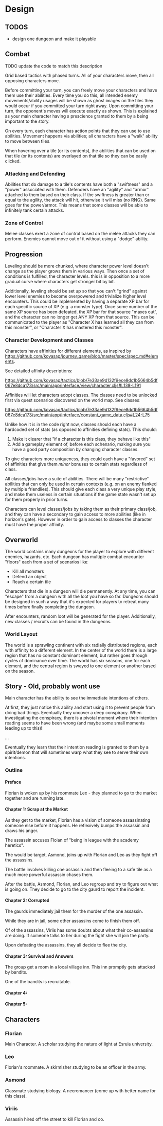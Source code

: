 # Design

## TODOS

 - design one dungeon and make it playable

## Combat

TODO update the code to match this description

Grid based tactics with phased turns.
All of your characters move, then all opposing characters move.

Before committing your turn, you can freely move your characters and have them
use their abilities.
Every time you do this, all intended enemy movements/ability usages will be
shown as ghost images on the tiles they would occur if you committed your turn
right away.
Upon committing your turn, the opponent's moves will execute exactly as shown.
This is explained as your main character having a prescience granted to them by
a being important to the story.

On every turn, each character has action points that they can use to use
abilities.
Movement happens via abilities; all characters have a "walk" ability to move
between tiles.

When hovering over a tile (or its contents), the abilities that can be used on
that tile (or its contents) are overlayed on that tile so they can be easily
clicked.

### Attacking and Defending

Abilities that do damage to a tile's contents have both a "swiftness" and a
"power" associated with them.
Defenders have an "agility" and "armor" attached to them based on their class.
If the swiftness is greater than or equal to the agility, the attack will hit,
otherwise it will miss (no RNG).
Same goes for the power/armor.
This means that some classes will be able to infinitely tank certain attacks.

### Zone of Control

Melee classes exert a zone of control based on the melee attacks they can
perform.
Enemies cannot move out of it without using a "dodge" ability.

## Progression

Leveling should be more chunked, where character power level doesn't change as
the player grows them in various ways.
Then once a set of conditions is fulfilled, the character levels.
this is in opposition to a more gradual curve where characters get stronger bit
by bit.

Additionally, leveling should be set up so that you can't "grind" against lower
level enemies to become overpowered and trivialize higher level encounters.
This could be implemented by having a separate XP bar for each specific source
of XP (e.g. a monster type).
Once some number of the same XP source has been defeated, the XP bar for that
source "maxes out", and the character can no longer get ANY XP from that source.
This can be communicated to the player as "Character X has learned all they can
from this monster", or "Character X has mastered this monster".

### Character Development and Classes

Characters have affinities for different elements, as inspired by
https://github.com/kovasap/journey_game/blob/master/spec/spec.md#elements.

See detailed affinity descriptions:

https://github.com/kovasap/tactics/blob/7e33ae9d132f9ece8dc1b5664b5df067e8dca173/src/main/app/interface/view/character.cljs#L138-L191

Affinities will let characters adopt classes.  The classes need to be unlocked first via quest scenarios discovered on the world map.  See classes:

https://github.com/kovasap/tactics/blob/7e33ae9d132f9ece8dc1b5664b5df067e8dca173/src/main/app/interface/constant_game_data.cljs#L24-L75

Unlike how it is in the code right now, classes should each have a hardcoded set of stats (as opposed to affinities defining stats).  This should:

1. Make it clearer that "if a character is this class, they behave like this"
1. Add a gameplay element of, before each schenario, making sure you have a good
   party composition by changing character classes.

To give characters more uniqueness, they could each have a "favored" set of affinities that give them _minor_ bonuses to certain stats regardless of class.

All classes/jobs have a suite of abilities.
There will be many "restrictive" abilities that can only be used in certain
contexts (e.g. on an enemy flanked by multiple friendlies).
This should give each class a very unique play style, and make them useless in
certain situations if the game state wasn't set up for them properly in prior
turns.

Characters can level classes/jobs by taking them as their primary class/job, and
they can have a secondary to gain access to more abilities (like in horizon's
gate).
However in order to gain access to classes the character must have the proper
affinity.

## Overworld

The world contains many dungeons for the player to explore with different enemies, hazards, etc.
Each dungeon has multiple combat encounter "floors" each from a set of scenarios like:

 - Kill all monsters
 - Defend an object
 - Reach a certain tile

Characters that die in a dungeon will die permanently.
At any time, you can "escape" from a dungeon with all the loot you have so far.
Dungeons should be designed in such a way that it's expected for players to
retreat many times before finally completing the dungeon.

After encounters, random loot will be generated for the player.
Additionally, new classes / recruits can be found in the dungeons.


### World Layout

The world is a sprawling continent with six radially distributed regions, each
with affinity to a different element.
In the center of the world there is a large region that has no constant dominant
element, but rather goes through cycles of dominance over time.
The world has six seasons, one for each element, and the central region is
swayed to one element or another based on the season.


## Story - Old, probably wont use

Main character has the ability to see the immediate intentions of others.

At first, they just notice this ability and start using it to prevent people
from doing bad things.
Eventually they uncover a deep conspiracy.
When investigating the conspiracy, there is a pivotal moment where their
intention reading seems to have been wrong (and maybe some small moments leading
up to this)!

...

Eventually they learn that their intention reading is granted to them by a
spirit/demon that will sometimes warp what they see to serve their own
intentions.

### Outline

#### Preface

Florian is woken up by his roommate Leo - they planned to go to the market
together and are running late.

#### Chapter 1: Scrap at the Market

As they get to the market, Florian has a vision of someone assassinating someone
else before it happens.  He reflexively bumps the assassin and draws his anger.

The assassin accuses Floian of "being in league with the academy heretics".

The would be target, Asmond, joins up with Florian and Leo as they fight off the
assassins.

The battle involves killing one assassin and then fleeing to a safe tile as a
much more powerful assassin chases them.

After the battle, Asmond, Florian, and Leo regroup and try to figure out what is
going on.  They decide to go to the city gaurd to report the incident.

#### Chapter 2: Corrupted

The gaurds immediately jail them for the murder of the one assassin.

While they are in jail, some other assassins come to finish them off.

Of of the assassins, Viriis has some doubts about what their co-assassins are
doing.
If someone talks to her during the fight she will join the party.

Upon defeating the assassins, they all decide to flee the city.

#### Chapter 3: Survival and Answers

The group get a room in a local village inn.
This inn promptly gets attacked by bandits.

One of the bandits is recruitable.

#### Chapter 4:

#### Chapter 5:


## Characters

### Florian

Main Character.  A scholar studying the nature of light at Esruia university.


### Leo

Florian's roommate.  A skirmisher studying to be an officer in the army.


### Asmond

Classmate studying biology.  A necromancer (come up with better name for this class).


### Viriis

Assassin hired off the street to kill Florian and co.


